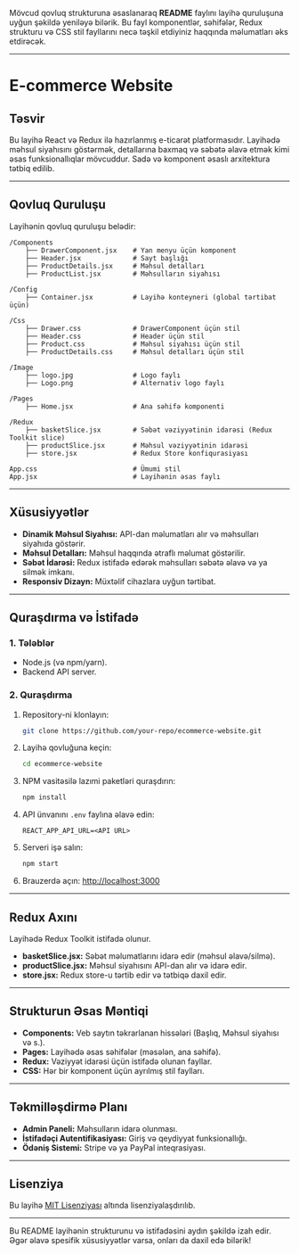 Mövcud qovluq strukturuna əsaslanaraq **README** faylını layihə quruluşuna uyğun şəkildə yeniləyə bilərik. Bu fayl komponentlər, səhifələr, Redux strukturu və CSS stil fayllarını necə təşkil etdiyiniz haqqında məlumatları əks etdirəcək.

---

# **E-commerce Website**

## **Təsvir**  
Bu layihə React və Redux ilə hazırlanmış e-ticarət platformasıdır. Layihədə məhsul siyahısını göstərmək, detallarına baxmaq və səbətə əlavə etmək kimi əsas funksionallıqlar mövcuddur. Sadə və komponent əsaslı arxitektura tətbiq edilib.

---

## **Qovluq Quruluşu**  
Layihənin qovluq quruluşu belədir:  

```
/Components
    ├── DrawerComponent.jsx    # Yan menyu üçün komponent
    ├── Header.jsx             # Sayt başlığı
    ├── ProductDetails.jsx     # Məhsul detalları
    ├── ProductList.jsx        # Məhsulların siyahısı

/Config
    ├── Container.jsx          # Layihə konteyneri (global tərtibat üçün)

/Css
    ├── Drawer.css             # DrawerComponent üçün stil
    ├── Header.css             # Header üçün stil
    ├── Product.css            # Məhsul siyahısı üçün stil
    ├── ProductDetails.css     # Məhsul detalları üçün stil

/Image
    ├── logo.jpg               # Logo faylı
    ├── Logo.png               # Alternativ logo faylı

/Pages
    ├── Home.jsx               # Ana səhifə komponenti

/Redux
    ├── basketSlice.jsx        # Səbət vəziyyətinin idarəsi (Redux Toolkit slice)
    ├── productSlice.jsx       # Məhsul vəziyyətinin idarəsi
    ├── store.jsx              # Redux Store konfiqurasiyası

App.css                        # Ümumi stil
App.jsx                        # Layihənin əsas faylı
```

---

## **Xüsusiyyətlər**  
- **Dinamik Məhsul Siyahısı:** API-dan məlumatları alır və məhsulları siyahıda göstərir.  
- **Məhsul Detalları:** Məhsul haqqında ətraflı məlumat göstərilir.  
- **Səbət İdarəsi:** Redux istifadə edərək məhsulları səbətə əlavə və ya silmək imkanı.  
- **Responsiv Dizayn:** Müxtəlif cihazlara uyğun tərtibat.  

---

## **Quraşdırma və İstifadə**  
### 1. **Tələblər**  
- Node.js (və npm/yarn).  
- Backend API server.  

### 2. **Quraşdırma**  
1. Repository-ni klonlayın:  
   ```bash
   git clone https://github.com/your-repo/ecommerce-website.git
   ```
2. Layihə qovluğuna keçin:  
   ```bash
   cd ecommerce-website
   ```
3. NPM vasitəsilə lazımi paketləri quraşdırın:  
   ```bash
   npm install
   ```
4. API ünvanını `.env` faylına əlavə edin:  
   ```plaintext
   REACT_APP_API_URL=<API URL>
   ```
5. Serveri işə salın:  
   ```bash
   npm start
   ```
6. Brauzerdə açın: [http://localhost:3000](http://localhost:3000)

---

## **Redux Axını**  
Layihədə Redux Toolkit istifadə olunur.  
- **basketSlice.jsx:** Səbət məlumatlarını idarə edir (məhsul əlavə/silmə).  
- **productSlice.jsx:** Məhsul siyahısını API-dan alır və idarə edir.  
- **store.jsx:** Redux store-u tərtib edir və tətbiqə daxil edir.  

---

## **Strukturun Əsas Məntiqi**  
- **Components:** Veb saytın təkrarlanan hissələri (Başlıq, Məhsul siyahısı və s.).  
- **Pages:** Layihədə əsas səhifələr (məsələn, ana səhifə).  
- **Redux:** Vəziyyət idarəsi üçün istifadə olunan fayllar.  
- **CSS:** Hər bir komponent üçün ayrılmış stil faylları.  

---

## **Təkmilləşdirmə Planı**  
- **Admin Paneli:** Məhsulların idarə olunması.  
- **İstifadəçi Autentifikasiyası:** Giriş və qeydiyyat funksionallığı.  
- **Ödəniş Sistemi:** Stripe və ya PayPal inteqrasiyası.  

---

## **Lisenziya**  
Bu layihə [MIT Lisenziyası](https://opensource.org/licenses/MIT) altında lisenziyalaşdırılıb.

--- 

Bu README layihənin strukturunu və istifadəsini aydın şəkildə izah edir. Əgər əlavə spesifik xüsusiyyətlər varsa, onları da daxil edə bilərik!
